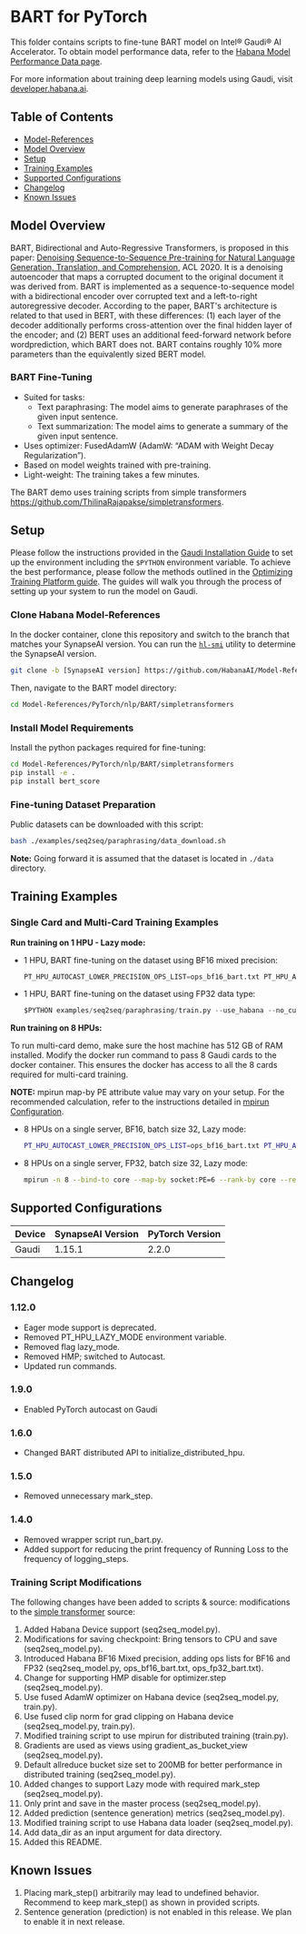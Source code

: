 # BART for PyTorch

This folder contains scripts to fine-tune BART model on Intel® Gaudi® AI Accelerator. To obtain model performance data, refer to the [Habana Model Performance Data page](https://developer.habana.ai/resources/habana-training-models/#performance).

For more information about training deep learning models using Gaudi, visit [developer.habana.ai](https://developer.habana.ai/resources/).

## Table of Contents
  * [Model-References](../../../../README.md)
  * [Model Overview](#model-overview)
  * [Setup](#setup)
  * [Training Examples ](#training-examples)
  * [Supported Configurations](#supported-configurations)
  * [Changelog](#changelog)
  * [Known Issues](#known-issues)

## Model Overview

BART, Bidirectional and Auto-Regressive Transformers, is proposed in this paper: [Denoising Sequence-to-Sequence Pre-training for Natural Language Generation, Translation, and Comprehension](https://aclanthology.org/2020.acl-main.703/), ACL 2020. It is a denoising autoencoder that maps a corrupted document to the original document it was derived from. BART is implemented as a sequence-to-sequence model with a bidirectional encoder over corrupted text and a left-to-right autoregressive decoder. According to the paper, BART's architecture is related to that used in BERT, with these differences: (1) each layer of the decoder additionally performs cross-attention over the final hidden layer of the encoder; and (2) BERT uses an additional feed-forward network before wordprediction, which BART does not. BART contains roughly 10% more parameters than the equivalently sized BERT model.

### BART Fine-Tuning
- Suited for tasks:
  - Text paraphrasing: The model aims to generate paraphrases of the given input sentence.
  - Text summarization: The model aims to generate a summary of the given input sentence.
- Uses optimizer: FusedAdamW (AdamW: “ADAM with Weight Decay Regularization”).
- Based on model weights trained with pre-training.
- Light-weight: The training takes a few minutes.

The BART demo uses training scripts from simple transformers https://github.com/ThilinaRajapakse/simpletransformers.

## Setup
Please follow the instructions provided in the [Gaudi Installation Guide](https://docs.habana.ai/en/latest/Installation_Guide/index.html) 
to set up the environment including the `$PYTHON` environment variable. To achieve the best performance, please follow the methods outlined in the [Optimizing Training Platform guide](https://docs.habana.ai/en/latest/PyTorch/Model_Optimization_PyTorch/Optimization_in_Training_Platform.html).
The guides will walk you through the process of setting up your system to run the model on Gaudi.  

### Clone Habana Model-References
In the docker container, clone this repository and switch to the branch that
matches your SynapseAI version. You can run the
[`hl-smi`](https://docs.habana.ai/en/latest/Management_and_Monitoring/System_Management_Tools_Guide/System_Management_Tools.html#hl-smi-utility-options)
utility to determine the SynapseAI version.
```bash
git clone -b [SynapseAI version] https://github.com/HabanaAI/Model-References
```

Then, navigate to the BART model directory:
```bash
cd Model-References/PyTorch/nlp/BART/simpletransformers
```

### Install Model Requirements
Install the python packages required for fine-tuning:
```bash
cd Model-References/PyTorch/nlp/BART/simpletransformers
pip install -e .
pip install bert_score
```

### Fine-tuning Dataset Preparation

Public datasets can be downloaded with this script:
```bash
bash ./examples/seq2seq/paraphrasing/data_download.sh
```

**Note:** Going forward it is assumed that the dataset is located in `./data` directory.

## Training Examples

### Single Card and Multi-Card Training Examples

**Run training on 1 HPU - Lazy mode:**

- 1 HPU, BART fine-tuning on the dataset using BF16 mixed precision:
  ```python
  PT_HPU_AUTOCAST_LOWER_PRECISION_OPS_LIST=ops_bf16_bart.txt PT_HPU_AUTOCAST_FP32_OPS_LIST=ops_fp32_bart.txt $PYTHON examples/seq2seq/paraphrasing/train.py --use_habana --no_cuda --use_fused_adam --use_fused_clip_norm --max_seq_length 128 --train_batch_size 32 --num_train_epochs 5 --logging_steps 50 --save_best_model --output_dir output --bf16 autocast
  ```
- 1 HPU, BART fine-tuning on the dataset using FP32 data type:
  ```python
  $PYTHON examples/seq2seq/paraphrasing/train.py --use_habana --no_cuda --use_fused_adam --use_fused_clip_norm --max_seq_length 128 --train_batch_size 32 --num_train_epochs 5 --logging_steps 50 --save_best_model --output_dir output
  ```

**Run training on 8 HPUs:**

To run multi-card demo, make sure the host machine has 512 GB of RAM installed. Modify the docker run command to pass 8 Gaudi cards to the docker container. This ensures the docker has access to all the 8 cards required for multi-card training.

**NOTE:** mpirun map-by PE attribute value may vary on your setup. For the recommended calculation, refer to the instructions detailed in [mpirun Configuration](https://docs.habana.ai/en/latest/PyTorch/PyTorch_Scaling_Guide/DDP_Based_Scaling.html#mpirun-configuration).

- 8 HPUs on a single server, BF16, batch size 32, Lazy mode:
  ```bash
  PT_HPU_AUTOCAST_LOWER_PRECISION_OPS_LIST=ops_bf16_bart.txt PT_HPU_AUTOCAST_FP32_OPS_LIST=ops_fp32_bart.txt mpirun -n 8 --bind-to core --map-by socket:PE=6 --rank-by core --report-bindings --allow-run-as-root $PYTHON examples/seq2seq/paraphrasing/train.py --use_habana --no_cuda --use_fused_adam --use_fused_clip_norm --max_seq_length 128 --train_batch_size 32 --num_train_epochs 5 --logging_steps 50 --save_best_model --output_dir /tmp/multicards --bf16 autocast --distributed
  ```

- 8 HPUs on a single server, FP32, batch size 32, Lazy mode:
  ```bash
  mpirun -n 8 --bind-to core --map-by socket:PE=6 --rank-by core --report-bindings --allow-run-as-root $PYTHON examples/seq2seq/paraphrasing/train.py --use_habana --no_cuda --use_fused_adam --use_fused_clip_norm --max_seq_length 128 --train_batch_size 32 --num_train_epochs 5 --logging_steps 50 --save_best_model --output_dir /tmp/multicards --distributed
  ```


## Supported Configurations

| Device | SynapseAI Version | PyTorch Version |
|-----|-----|-----|
| Gaudi | 1.15.1 | 2.2.0 |

## Changelog
### 1.12.0
 - Eager mode support is deprecated.
 - Removed PT_HPU_LAZY_MODE environment variable.
 - Removed flag lazy_mode.
 - Removed HMP; switched to Autocast.
 - Updated run commands.
### 1.9.0
 - Enabled PyTorch autocast on Gaudi
### 1.6.0
 - Changed BART distributed API to initialize_distributed_hpu.
### 1.5.0
 - Removed unnecessary mark_step.
### 1.4.0
 - Removed wrapper script run_bart.py.
 - Added support for reducing the print frequency of Running Loss to the frequency of logging_steps.

### Training Script Modifications

The following changes have been added to scripts & source:
modifications to the [simple transformer](https://github.com/ThilinaRajapakse/simpletransformers) source:

1. Added Habana Device support (seq2seq_model.py).
2. Modifications for saving checkpoint: Bring tensors to CPU and save (seq2seq_model.py).
3. Introduced Habana BF16 Mixed precision, adding ops lists for BF16 and FP32 (seq2seq_model.py, ops_bf16_bart.txt, ops_fp32_bart.txt).
4. Change for supporting HMP disable for optimizer.step (seq2seq_model.py).
5. Use fused AdamW optimizer on Habana device (seq2seq_model.py, train.py).
6. Use fused clip norm for grad clipping on Habana device (seq2seq_model.py, train.py).
7. Modified training script to use mpirun for distributed training (train.py).
8. Gradients are used as views using gradient_as_bucket_view (seq2seq_model.py).
9. Default allreduce bucket size set to 200MB for better performance in distributed training (seq2seq_model.py).
10. Added changes to support Lazy mode with required mark_step (seq2seq_model.py).
11. Only print and save in the master process (seq2seq_model.py).
12. Added prediction (sentence generation) metrics (seq2seq_model.py).
13. Modified training script to use Habana data loader (seq2seq_model.py).
14. Add data_dir as an input argument for data directory.
15. Added this README.

## Known Issues

1. Placing mark_step() arbitrarily may lead to undefined behavior. Recommend to keep mark_step() as shown in provided scripts.
2. Sentence generation (prediction) is not enabled in this release. We plan to enable it in next release.
